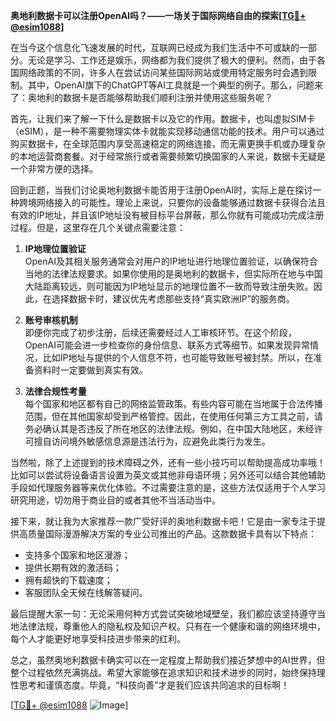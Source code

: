 **奥地利数据卡可以注册OpenAI吗？——一场关于国际网络自由的探索[[TG💪+ @esim1088](https://t.me/s/esim1088)]**

在当今这个信息化飞速发展的时代，互联网已经成为我们生活中不可或缺的一部分。无论是学习、工作还是娱乐，网络都为我们提供了极大的便利。然而，由于各国网络政策的不同，许多人在尝试访问某些国际网站或使用特定服务时会遇到限制。其中，OpenAI旗下的ChatGPT等AI工具就是一个典型的例子。那么，问题来了：奥地利的数据卡是否能够帮助我们顺利注册并使用这些服务呢？

首先，让我们来了解一下什么是数据卡以及它的作用。数据卡，也叫虚拟SIM卡（eSIM），是一种不需要物理实体卡就能实现移动通信功能的技术。用户可以通过购买数据卡，在全球范围内享受高速稳定的网络连接，而无需更换手机或办理复杂的本地运营商套餐。对于经常旅行或者需要频繁切换国家的人来说，数据卡无疑是一个非常方便的选择。

回到正题，当我们讨论奥地利数据卡能否用于注册OpenAI时，实际上是在探讨一种跨境网络接入的可能性。理论上来说，只要你的设备能够通过数据卡获得合法且有效的IP地址，并且该IP地址没有被目标平台屏蔽，那么你就有可能成功完成注册过程。但是，这里存在几个关键点需要注意：

1. **IP地理位置验证**  
   OpenAI及其相关服务通常会对用户的IP地址进行地理位置验证，以确保符合当地的法律法规要求。如果你使用的是奥地利的数据卡，但实际所在地与中国大陆距离较远，则可能因为IP地址显示的地理位置不一致而导致注册失败。因此，在选择数据卡时，建议优先考虑那些支持“真实欧洲IP”的服务商。

2. **账号审核机制**  
   即便你完成了初步注册，后续还需要经过人工审核环节。在这个阶段，OpenAI可能会进一步检查你的身份信息、联系方式等细节。如果发现异常情况，比如IP地址与提供的个人信息不符，也可能导致账号被封禁。所以，在准备资料时一定要做到真实有效。

3. **法律合规性考量**  
   每个国家和地区都有自己的网络监管政策，有些内容可能在当地属于合法传播范围，但在其他国家却受到严格管控。因此，在使用任何第三方工具之前，请务必确认其是否违反了所在地区的法律法规。例如，在中国大陆地区，未经许可擅自访问境外敏感信息源是违法行为，应避免此类行为发生。

当然啦，除了上述提到的技术障碍之外，还有一些小技巧可以帮助提高成功率哦！比如可以尝试将设备语言设置为英文或其他非母语环境；另外还可以结合其他辅助手段如代理服务器等来优化体验。不过需要注意的是，这些方法仅适用于个人学习研究用途，切勿用于商业目的或者其他不当活动当中。

接下来，就让我为大家推荐一款广受好评的奥地利数据卡吧！它是由一家专注于提供高质量国际漫游解决方案的专业公司推出的产品。这款数据卡具有以下特点：
- 支持多个国家和地区漫游；
- 提供长期有效的激活码；
- 拥有超快的下载速度；
- 客服团队全天候在线解答疑问。

最后提醒大家一句：无论采用何种方式尝试突破地域壁垒，我们都应该坚持遵守当地法律法规，尊重他人的隐私权及知识产权。只有在一个健康和谐的网络环境中，每个人才能更好地享受科技进步带来的红利。

总之，虽然奥地利数据卡确实可以在一定程度上帮助我们接近梦想中的AI世界，但整个过程依然充满挑战。希望大家能够在追求知识和技术进步的同时，始终保持理性思考和谨慎态度。毕竟，“科技向善”才是我们应该共同追求的目标啊！

[[TG💪+ @esim1088](https://t.me/s/esim1088) ![Image](https://i.postimg.cc/4NQfJmqS/Snipaste-2025-05-13-00-14-12.png)]